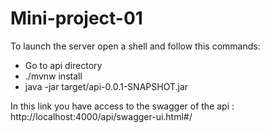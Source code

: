 # Mini-project-01

To launch the server open a shell and follow this commands:
- Go to api directory 
- ./mvnw install
- java -jar target/api-0.0.1-SNAPSHOT.jar

In this link you have access to the swagger of the api : http://localhost:4000/api/swagger-ui.html#/